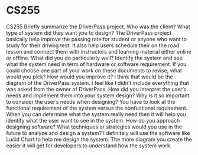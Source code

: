# CS255
CS255
Briefly summarize the DriverPass project. Who was the client? What type of system did they want you to design?
The DriverPass project basically help improve the passing rate for student or anyone who want to study for their driving test. It also help users schedule their on the road lesson and connect them with instructors and learning material either online or offline. 
What did you do particularly well?
Identify the system and see what the system need in term of hardware or software requirement. 
If you could choose one part of your work on these documents to revise, what would you pick? How would you improve it?
I think that would be the diagram of the DriverPass system. I feel like I didn't include everything that was asked from the owner of DriverPass. 
How did you interpret the user’s needs and implement them into your system design? Why is it so important to consider the user’s needs when designing?
You have to look at the functional requirement of the system versus the nonfuctional requirement. When you can determine what the system really need then it will help you identify what the user want to see in the system. 
How do you approach designing software? What techniques or strategies would you use in the future to analyze and design a system?
I definitely will use the software like Lucid Chart to help me design the system. The more diagram you create the easier it will get for developers to understand how the system work. 
